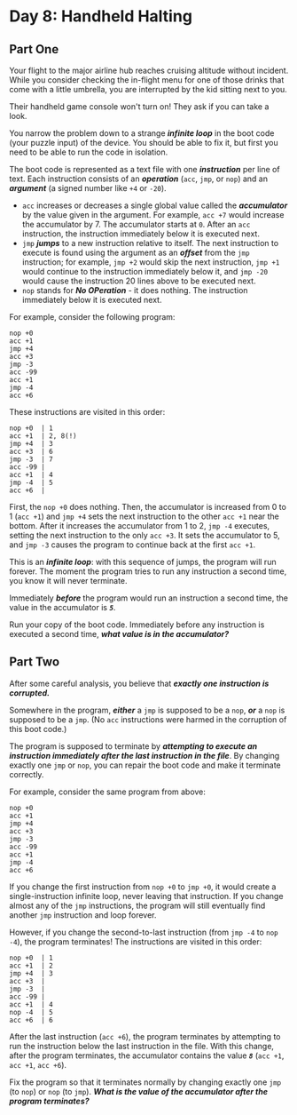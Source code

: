 # Day 8: Handheld Halting

## Part One

Your flight to the major airline hub reaches cruising altitude without incident. While you consider checking the in-flight menu for one of those drinks that come with a little umbrella, you are interrupted by the kid sitting next to you.

Their handheld game console won't turn on! They ask if you can take a look.

You narrow the problem down to a strange ***infinite loop*** in the boot code (your puzzle input) of the device. You should be able to fix it, but first you need to be able to run the code in isolation.

The boot code is represented as a text file with one ***instruction*** per line of text. Each instruction consists of an ***operation*** (`acc`, `jmp`, or `nop`) and an ***argument*** (a signed number like `+4` or `-20`).

- `acc` increases or decreases a single global value called the ***accumulator*** by the value given in the argument. For example, `acc +7` would increase the accumulator by 7. The accumulator starts at `0`. After an `acc` instruction, the instruction immediately below it is executed next.
- `jmp` ***jumps*** to a new instruction relative to itself. The next instruction to execute is found using the argument as an ***offset*** from the `jmp` instruction; for example, `jmp +2` would skip the next instruction, `jmp +1` would continue to the instruction immediately below it, and `jmp -20` would cause the instruction 20 lines above to be executed next.
- `nop` stands for ***No OPeration*** - it does nothing. The instruction immediately below it is executed next.
  
For example, consider the following program:

```
nop +0
acc +1
jmp +4
acc +3
jmp -3
acc -99
acc +1
jmp -4
acc +6
```

These instructions are visited in this order:

```
nop +0  | 1
acc +1  | 2, 8(!)
jmp +4  | 3
acc +3  | 6
jmp -3  | 7
acc -99 |
acc +1  | 4
jmp -4  | 5
acc +6  |
```

First, the `nop +0` does nothing. Then, the accumulator is increased from 0 to 1 (`acc +1`) and `jmp +4` sets the next instruction to the other `acc +1` near the bottom. After it increases the accumulator from 1 to 2, `jmp -4` executes, setting the next instruction to the only `acc +3`. It sets the accumulator to 5, and `jmp -3` causes the program to continue back at the first `acc +1`.

This is an ***infinite loop***: with this sequence of jumps, the program will run forever. The moment the program tries to run any instruction a second time, you know it will never terminate.

Immediately ***before*** the program would run an instruction a second time, the value in the accumulator is ***`5`***.

Run your copy of the boot code. Immediately before any instruction is executed a second time, ***what value is in the accumulator?***

## Part Two

After some careful analysis, you believe that ***exactly one instruction is corrupted.***

Somewhere in the program, ***either*** a `jmp` is supposed to be a `nop`, ***or*** a `nop` is supposed to be a `jmp`. (No `acc` instructions were harmed in the corruption of this boot code.)

The program is supposed to terminate by ***attempting to execute an instruction immediately after the last instruction in the file***. By changing exactly one `jmp` or `nop`, you can repair the boot code and make it terminate correctly.

For example, consider the same program from above:

```
nop +0
acc +1
jmp +4
acc +3
jmp -3
acc -99
acc +1
jmp -4
acc +6
```

If you change the first instruction from `nop +0` to `jmp +0`, it would create a single-instruction infinite loop, never leaving that instruction. If you change almost any of the `jmp` instructions, the program will still eventually find another `jmp` instruction and loop forever.

However, if you change the second-to-last instruction (from `jmp -4` to `nop -4`), the program terminates! The instructions are visited in this order:

```
nop +0  | 1
acc +1  | 2
jmp +4  | 3
acc +3  |
jmp -3  |
acc -99 |
acc +1  | 4
nop -4  | 5
acc +6  | 6
```

After the last instruction (`acc +6`), the program terminates by attempting to run the instruction below the last instruction in the file. With this change, after the program terminates, the accumulator contains the value ***`8`*** (`acc +1`, `acc +1`, `acc +6`).

Fix the program so that it terminates normally by changing exactly one `jmp` (to `nop`) or `nop` (to `jmp`). ***What is the value of the accumulator after the program terminates?***